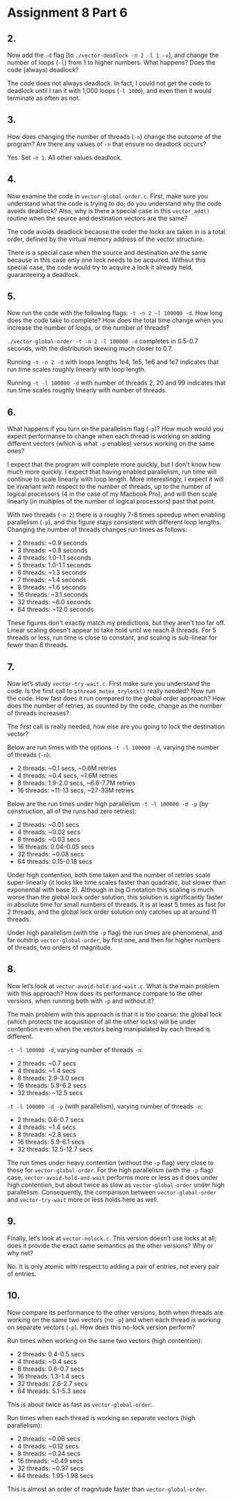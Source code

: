 # Assignment 8 Part 6

## 2. 

Now add the `-d` flag [to `./vector-deadlock -n 2 -l 1 -v`], and change the number of loops (`-l`) from 1 to higher numbers. What happens? Does the code (always) deadlock?

The code does not always deadlock. In fact, I could not get the code to deadlock until I ran it with 1,000 loops (`-l 1000`), and even then it would terminate as often as not.

## 3. 

How does changing the number of threads (`-n`) change the outcome of the program? Are there any values of `-n` that ensure no deadlock occurs?

Yes. Set `-n 1`. All other values deadlock.

## 4.

Now examine the code in `vector-global-order.c`. First, make sure you understand what the code is trying to do; do you understand why the code avoids deadlock? Also, why is there a special case in this `vector_add()` routine when the source and destination vectors are the same?

The code avoids deadlock because the order the locks are taken in is a total order, defined by the virtual memory address of the vector structure.

There is a special case when the source and destination are the same because in this case only one lock needs to be acquired. Without this special case, the code would try to acquire a lock it already held, guaranteeing a deadlock.


## 5.

Now run the code with the following flags: `-t -n 2 -l 100000 -d`. How long does the code take to complete? How does the total time change when you increase the number of loops, or the number of threads?

`./vector-global-order -t -n 2 -l 100000 -d` completes in 0.5-0.7 seconds, with the distribution skewing much closer to 0.7.

Running `-t -n 2 -d` with loops lengths 1e4, 1e5, 1e6 and 1e7 indicates that run time scales roughly linearly with loop length.

Running `-t -l 100000 -d` with number of threads 2, 20 and 99 indicates that run time scales roughly linearly with number of threads.


## 6. 

What happens if you turn on the parallelism flag (`-p`)? How much would you expect performance to change when each thread is working on adding different vectors (which is what `-p` enables) versus working on the same ones?

I expect that the program will complete more quickly, but I don't know how much more quickly. I expect that having enabled parallelism, run time will continue to scale linearly with loop length. More interestingly, I expect it will be invariant with respect to the number of threads, up to the number of logical processors (4 in the case of my Macbook Pro), and will then scale linearly (in multiples of the number of logical processors) past that point.

With two threads (`-n 2`) there is a roughly 7-8 times speedup when enabling parallelism (`-p`), and this figure stays consistent with different loop lengths. Changing the number of threads changes run times as follows:

* 2 threads: ~0.9 seconds
* 3 threads: ~0.9 seconds
* 4 threads: 1.0-1.1 seconds
* 5 threads: 1.0-1.1 seconds
* 6 threads: ~1.3 seconds
* 7 threads: ~1.4 seconds
* 8 threads: ~1.6 seconds
* 16 threads: ~3.1 seconds
* 32 threads: ~6.0 seconds
* 64 threads: ~12.0 seconds

These figures don't exactly match my predictions, but they aren't too far off. Linear scaling doesn't appear to take hold until we reach 8 threads. For 5 threads or less, run time is close to constant, and scaling is sub-linear for fewer than 8 threads. 


## 7.

Now let’s study `vector-try-wait.c`. First make sure you understand the code. Is the first call to `pthread_mutex_trylock()` really needed? Now run the code. How fast does it run compared to the global order approach? How does the number of retries, as counted by the code, change as the number of threads increases?

The first call is really needed, how else are you going to lock the destination vector?

Below are run times with the options `-t -l 100000 -d`, varying the number of threads (`-n`):

* 2 threads: ~0.1 secs, ~0.6M retries
* 4 threads: ~0.4 secs, ~1.6M retries
* 8 threads: 1.9-2.0 secs, ~6.6-7.7M retries
* 16 threads: ~11-13 secs, ~27-33M retries

Below are the run times under high parallelism `-t -l 100000 -d -p` (by construction, all of the runs had zero retries):

* 2 threads: ~0.01 secs
* 4 threads: ~0.02 secs
* 8 threads: ~0.03 secs
* 16 threads: 0.04-0.05 secs
* 32 threads: ~0.08 secs
* 64 threads: 0.15-0.18 secs

Under high contention, both time taken and the number of retries scale super-linearly (it looks like time scales faster than quadratic, but slower than exponential with base 2). Although in big O notation this scaling is much worse than the global lock order solution, this solution is significantly faster in absolute time for small numbers of threads. It is at least 5 times as fast for 2 threads, and the global lock order solution only catches up at around 11 threads.

Under high parallelism (with the `-p` flag) the run times are phenomenal, and far outstrip `vector-global-order`, by first one, and then for higher numbers of threads, two orders of magnitude.


## 8. 

Now let’s look at `vector-avoid-hold-and-wait.c`. What is the main problem with this approach? How does its performance compare to the other versions, when running both with `-p` and without it?

The main problem with this approach is that it is too coarse: the global lock (which protects the acquisition of all the other locks) will be under contention even when the vectors being manipulated by each thread is different.

`-t -l 100000 -d`, varying number of threads `-n`:

* 2 threads: ~0.7 secs
* 4 threads: ~1.4 secs
* 8 threads: 2.9-3.0 secs
* 16 threads: 5.9-6.2 secs
* 32 threads: ~12.5 secs

`-t -l 100000 -d -p` (with parallelism), varying number of threads `-n`:

* 2 threads: 0.6-0.7 secs
* 4 threads: ~1.4 secs
* 8 threads: ~2.8 secs
* 16 threads: 5.9-6.1 secs
* 32 threads: 12.5-12.7 secs

The run times under heavy contention (without the `-p` flag) very close to those for `vector-global-order`. For the high parallelism (with the `-p` flag) case, `vector-avoid-hold-and-wait` performs more or less as it does under high contention, but about twice as slow as `vector-global-order` under high parallelism. Consequently, the comparison between `vector-global-order` and `vector-try-wait` more or less holds here as well. 


## 9. 

Finally, let’s look at `vector-nolock.c`. This version doesn’t use locks at all; does it provide the exact same semantics as the other versions? Why or why not?

No. It is only atomic with respect to adding a pair of entries, not every pair of entries.


## 10. 

Now compare its performance to the other versions, both when threads are working on the same two vectors (no `-p`) and when each thread is working on separate vectors (`-p`). How does this no-lock version perform?

Run times when working on the same two vectors (high contention):

* 2 threads: 0.4-0.5 secs
* 4 threads: ~0.4 secs
* 8 threads: 0.6-0.7 secs
* 16 threads: 1.3-1.4 secs
* 32 threads: 2.6-2.7 secs
* 64 threads: 5.1-5.3 secs

This is about twice as fast as `vector-global-order`.

Run times when each thread is working on separate vectors (high parallelism):

* 2 threads: ~0.06 secs
* 4 threads: ~0.12 secs
* 8 threads: ~0.24 secs
* 16 threads: ~0.49 secs
* 32 threads: ~0.97 secs
* 64 threads: 1.95-1.98 secs

This is almost an order of magnitude faster than `vector-global-order`.
